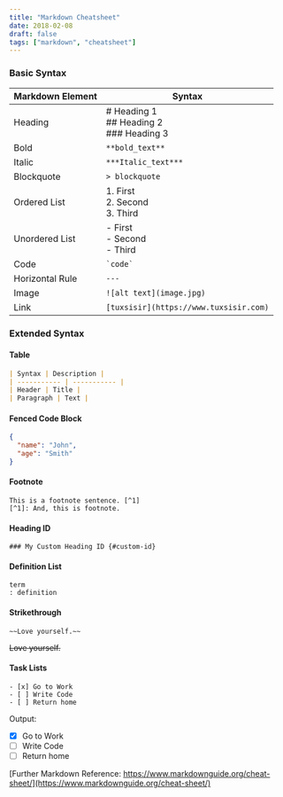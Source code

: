 ```yaml
---
title: "Markdown Cheatsheet"
date: 2018-02-08
draft: false
tags: ["markdown", "cheatsheet"]
---
```



### Basic Syntax

| Markdown Element | Syntax                                             |
| ---------------- | -------------------------------------------------  |
| Heading          | # Heading 1 <br/> ## Heading 2 <br/> ### Heading 3 |
| Bold             | `**bold_text**`                                    |
| Italic           | `***Italic_text***`                                |
| Blockquote       | ` > blockquote `                                   |
| Ordered List     | 1. First <br/> 2. Second <br/> 3. Third            |
| Unordered List   | - First <br/> - Second <br/> - Third               |
| Code             | ``` `code` ```                                     |
| Horizontal Rule  | `---`                                             |
| Image            | `![alt text](image.jpg)`                           |
| Link             | `[tuxsisir](https://www.tuxsisir.com)`             |

### Extended Syntax

#### Table
```markdown
| Syntax | Description |
| ----------- | ----------- |
| Header | Title |
| Paragraph | Text |

```

#### Fenced Code Block
```json
{
  "name": "John",
  "age": "Smith"
}
```
#### Footnote

```
This is a footnote sentence. [^1]
[^1]: And, this is footnote.
```

#### Heading ID
```
### My Custom Heading ID {#custom-id}
```
#### Definition List
```
term
: definition
```

#### Strikethrough
```
~~Love yourself.~~
```
~~Love yourself.~~

#### Task Lists
```
- [x] Go to Work
- [ ] Write Code
- [ ] Return home
```
Output:

- [x] Go to Work
- [ ] Write Code
- [ ] Return home

[Further Markdown Reference: https://www.markdownguide.org/cheat-sheet/](https://www.markdownguide.org/cheat-sheet/)

